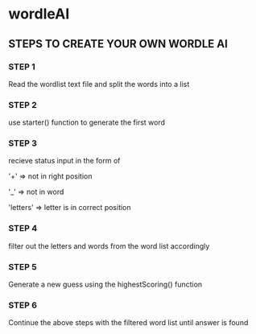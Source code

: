 # wordleAI

## STEPS TO CREATE YOUR OWN WORDLE AI

### STEP 1
Read the wordlist text file and split the words into a list

### STEP 2
use starter() function to generate the first word

### STEP 3
recieve status input in the form of 

'+' => not in right position

'_' => not in word

'letters' => letter is in correct position

### STEP 4
filter out the letters and words from the word list accordingly 

### STEP 5
Generate a new guess using the highestScoring() function

### STEP 6 
Continue the above steps with the filtered word list until answer is found
